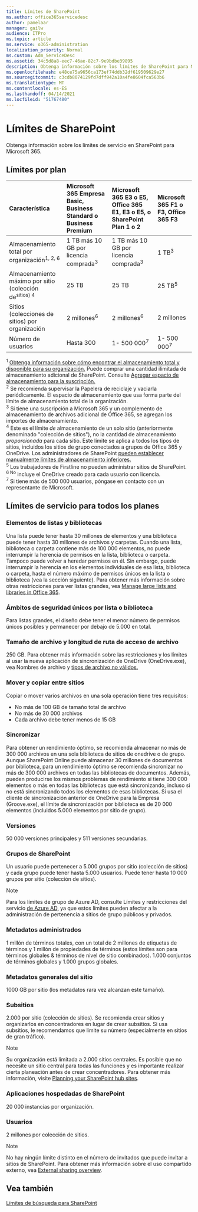 ```yaml
---
title: Límites de SharePoint
ms.author: office365servicedesc
author: pamelaar
manager: gailw
audience: ITPro
ms.topic: article
ms.service: o365-administration
localization_priority: Normal
ms.custom: Adm_ServiceDesc
ms.assetid: 34c5d8a8-eec7-46ae-82c7-9e9bdbe39895
description: Obtenga información sobre los límites de SharePoint para Microsoft 365 y los planes independientes.
ms.openlocfilehash: e48ce75a9656ca173ef74ddb32df619509629e27
ms.sourcegitcommit: c3cdb8074129fd7dff942a10a4fe8604fca563b6
ms.translationtype: MT
ms.contentlocale: es-ES
ms.lasthandoff: 04/14/2021
ms.locfileid: "51767480"
---
```

# <a name="sharepoint-limits"></a>Límites de SharePoint

Obtenga información sobre los límites de servicio en SharePoint para Microsoft 365.
  
## <a name="limits-by-plan"></a>Límites por plan 

| Característica | Microsoft 365 Empresa Basic, Business Standard o Business Premium | Microsoft 365 E3 o E5, Office 365 E1, E3 o E5, o SharePoint Plan 1 o 2 | Microsoft 365 F1 o F3, Office 365 F3 |
|:-----|:-----|:-----|:-----|
|Almacenamiento total por organización<sup>1, 2, 6</sup> <br/> |1 TB más 10 GB por licencia comprada<sup>3</sup>  <br/> |1 TB más 10 GB por licencia comprada<sup>3</sup> <br/> |1 TB<sup>3</sup> <br/> |
|Almacenamiento máximo por sitio (colección de<sup>sitios) 4</sup><br/> |25 TB <br/> |25 TB <br/> |25 TB<sup>5</sup> <br/> |
|Sitios (colecciones de sitios) por organización  <br/> |2 millones<sup>6</sup> <br/> |2 millones<sup>6</sup> <br/> |2 millones<br/> |
|Número de usuarios  <br/> |Hasta 300  <br/> |1- 500 000<sup>7</sup> <br/> |1- 500 000<sup>7</sup> <br/> |
   
<sup>1</sup> [Obtenga información sobre cómo encontrar el almacenamiento total y disponible para su organización.](/sharepoint/manage-site-collection-storage-limits) Puede comprar una cantidad ilimitada de almacenamiento adicional de SharePoint. Consulte [Agregar espacio de almacenamiento para la suscripción.](/office365/admin/subscriptions-and-billing/add-storage-space) 
<br/><sup>2</sup> Se recomienda supervisar la Papelera de reciclaje y vaciarla periódicamente. El espacio de almacenamiento que usa forma parte del límite de almacenamiento total de la organización. 
<br/> <sup>3</sup> Si tiene una suscripción a Microsoft 365 y un complemento de almacenamiento de archivos adicional de Office 365, se agregan los importes de almacenamiento. 
<br/> <sup>4</sup> Este es el límite *de* almacenamiento de un solo sitio (anteriormente denominado "colección de sitios"), no la cantidad de almacenamiento *proporcionada* para cada sitio. Este límite se aplica a todos los tipos de sitios, incluidos los sitios de grupo conectados a grupos de Office 365 y OneDrive. Los administradores de SharePoint [pueden establecer manualmente límites de almacenamiento inferiores.](/sharepoint/manage-site-collection-storage-limits#manage-individual-site-storage-limits) 
<br/> <sup>5</sup> Los trabajadores de Firstline no pueden administrar sitios de SharePoint. 
<br/> <sup>6 No</sup> incluye el OneDrive creado para cada usuario con licencia. 
<br/> <sup>7</sup> Si tiene más de 500 000 usuarios, póngase en contacto con un representante de Microsoft. 
  
## <a name="service-limits-for-all-plans"></a>Límites de servicio para todos los planes

### <a name="items-in-lists-and-libraries"></a>Elementos de listas y bibliotecas

Una lista puede tener hasta 30 millones de elementos y una biblioteca puede tener hasta 30 millones de archivos y carpetas. Cuando una lista, biblioteca o carpeta contiene más de 100 000 elementos, no puede interrumpir la herencia de permisos en la lista, biblioteca o carpeta. Tampoco puede volver a heredar permisos en él. Sin embargo, puede interrumpir la herencia en los elementos individuales de esa lista, biblioteca o carpeta, hasta el número máximo de permisos únicos en la lista o biblioteca (vea la sección siguiente). Para obtener más información sobre otras restricciones para ver listas grandes, vea [Manage large lists and libraries in Office 365](https://support.office.com/article/b4038448-ec0e-49b7-b853-679d3d8fb784).

### <a name="unique-security-scopes-per-list-or-library"></a>Ámbitos de seguridad únicos por lista o biblioteca

Para listas grandes, el diseño debe tener el menor número de permisos únicos posibles y permanecer por debajo de 5.000 en total.

### <a name="file-size-and-file-path-length"></a>Tamaño de archivo y longitud de ruta de acceso de archivo

250 GB. Para obtener más información sobre las restricciones y los límites al usar la nueva aplicación de sincronización de OneDrive (OneDrive.exe), vea Nombres de archivo y [tipos de archivo no válidos.](https://support.office.com/article/64883a5d-228e-48f5-b3d2-eb39e07630fa)

### <a name="moving-and-copying-across-sites"></a>Mover y copiar entre sitios

Copiar o mover varios archivos en una sola operación tiene tres requisitos:

- No más de 100 GB de tamaño total de archivo
- No más de 30 000 archivos
- Cada archivo debe tener menos de 15 GB

### <a name="sync"></a>Sincronizar

Para obtener un rendimiento óptimo, se recomienda almacenar no más de 300 000 archivos en una sola biblioteca de sitios de onedrive o de grupo. Aunque SharePoint Online puede almacenar 30 millones de documentos por biblioteca, para un rendimiento óptimo se recomienda sincronizar no más de 300 000 archivos en todas las bibliotecas de documentos. Además, pueden producirse los mismos problemas de rendimiento si tiene 300 000 elementos o más en todas las bibliotecas que está sincronizando, incluso si no está sincronizando todos los elementos de esas bibliotecas. Si usa el cliente de sincronización anterior de OneDrive para la Empresa (Groove.exe), el límite de sincronización por biblioteca es de 20 000 elementos (incluidos 5.000 elementos por sitio de grupo).

### <a name="versions"></a>Versiones

50 000 versiones principales y 511 versiones secundarias.

### <a name="sharepoint-groups"></a>Grupos de SharePoint

Un usuario puede pertenecer a 5.000 grupos por sitio (colección de sitios) y cada grupo puede tener hasta 5.000 usuarios. Puede tener hasta 10 000 grupos por sitio (colección de sitios).

> [!NOTE]
> Para los límites de grupo de Azure AD, consulte Límites y restricciones del servicio [de Azure AD,](/azure/active-directory/users-groups-roles/directory-service-limits-restrictions) ya que estos límites pueden afectar a la administración de pertenencia a sitios de grupo públicos y privados.

### <a name="managed-metadata"></a>Metadatos administrados

1 millón de términos totales, con un total de 2 millones de etiquetas de términos y 1 millón de propiedades de términos (estos límites son para términos globales & términos de nivel de sitio combinados). 1.000 conjuntos de términos globales y 1.000 grupos globales.

### <a name="overall-site-metadata"></a>Metadatos generales del sitio

1000 GB por sitio (los metadatos rara vez alcanzan este tamaño).

### <a name="subsites"></a>Subsitios

2.000 por sitio (colección de sitios). Se recomienda crear sitios y organizarlos en concentradores en lugar de crear subsitios. Si usa subsitios, le recomendamos que limite su número (especialmente en sitios de gran tráfico).

> [!NOTE]
> Su organización está limitada a 2.000 sitios centrales. Es posible que no necesite un sitio central para todas las funciones y es importante realizar cierta planeación antes de crear concentradores. Para obtener más información, visite [Planning your SharePoint hub sites](/sharepoint/planning-hub-sites).

### <a name="sharepoint-hosted-applications"></a>Aplicaciones hospedadas de SharePoint

20 000 instancias por organización.

### <a name="users"></a>Usuarios

2 millones por colección de sitios.

> [!NOTE]
> No hay ningún límite distinto en el número de invitados que puede invitar a sitios de SharePoint. Para obtener más información sobre el uso compartido externo, vea [External sharing overview](/sharepoint/external-sharing-overview).

## <a name="see-also"></a>Vea también

[Límites de búsqueda para SharePoint](/sharepoint/search-limits)